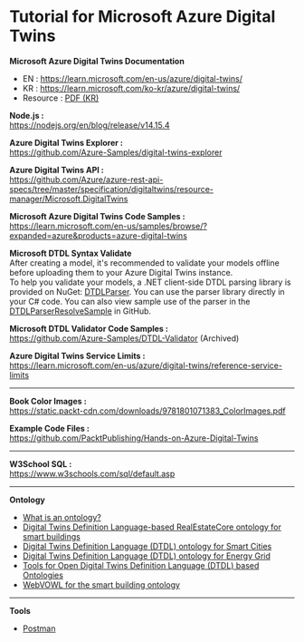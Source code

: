 # Tutorial for Microsoft Azure Digital Twins 

**Microsoft Azure Digital Twins Documentation**  
- EN : https://learn.microsoft.com/en-us/azure/digital-twins/  
- KR : https://learn.microsoft.com/ko-kr/azure/digital-twins/  
- Resource : [PDF (KR)](https://learn.microsoft.com/pdf?url=https%3A%2F%2Flearn.microsoft.com%2Fko-kr%2Fazure%2Fdigital-twins%2Ftoc.json)  

**Node.js :**   
https://nodejs.org/en/blog/release/v14.15.4   

**Azure Digital Twins Explorer :**   
https://github.com/Azure-Samples/digital-twins-explorer    

**Azure Digital Twins API :**   
https://github.com/Azure/azure-rest-api-specs/tree/master/specification/digitaltwins/resource-manager/Microsoft.DigitalTwins   

**Microsoft Azure Digital Twins Code Samples :**   
https://learn.microsoft.com/en-us/samples/browse/?expanded=azure&products=azure-digital-twins   

**Microsoft DTDL Syntax Validate**   
After creating a model, it's recommended to validate your models offline before uploading them to your Azure Digital Twins instance.  
To help you validate your models, a .NET client-side DTDL parsing library is provided on NuGet: [DTDLParser](https://www.nuget.org/packages/DTDLParser). You can use the parser library directly in your C# code. You can also view sample use of the parser in the [DTDLParserResolveSample](https://github.com/digitaltwinconsortium/DTDLParser/tree/main/samples/DTDLParserResolveSample) in GitHub.  

**Microsoft DTDL Validator Code Samples :**    
https://github.com/Azure-Samples/DTDL-Validator (Archived)   

**Azure Digital Twins Service Limits :**   
https://learn.microsoft.com/en-us/azure/digital-twins/reference-service-limits   

---

**Book Color Images :**    
https://static.packt-cdn.com/downloads/9781801071383_ColorImages.pdf

**Example Code Files :**    
https://github.com/PacktPublishing/Hands-on-Azure-Digital-Twins  

--- 

**W3School SQL :**    
https://www.w3schools.com/sql/default.asp   

--- 

**Ontology**   
- [What is an ontology?](https://learn.microsoft.com/en-us/azure/digital-twins/concepts-ontologies)   
- [Digital Twins Definition Language-based RealEstateCore ontology for smart buildings](https://github.com/Azure/opendigitaltwins-building)
- [Digital Twins Definition Language (DTDL) ontology for Smart Cities](https://github.com/Azure/opendigitaltwins-smartcities)
- [Digital Twins Definition Language (DTDL) ontology for Energy Grid](https://github.com/Azure/opendigitaltwins-energygrid)   
- [Tools for Open Digital Twins Definition Language (DTDL) based Ontologies](https://github.com/Azure/opendigitaltwins-tools)
- [WebVOWL for the smart building ontology](https://doc.realestatecore.io/3.3/full.html)

---

**Tools**   
- [Postman](https://www.postman.com/)


